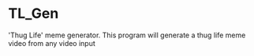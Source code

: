 # TL_Gen
'Thug Life' meme generator. This program will generate a thug life meme video from any video input
